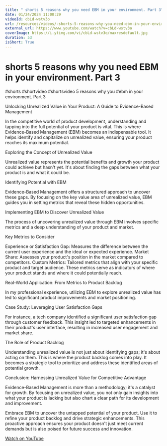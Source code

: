 ```yaml
---
title: " shorts 5 reasons why you need EBM in your environment. Part 3"
date: 01/24/2024 11:00:29
videoId: cbLd-wstv3o
url: /resources/videos/-shorts-5-reasons-why-you-need-ebm-in-your-environment.-part-3
external_url: https://www.youtube.com/watch?v=cbLd-wstv3o
coverImage: https://i.ytimg.com/vi/cbLd-wstv3o/maxresdefault.jpg
duration: 53
isShort: True
---
```


#  shorts 5 reasons why you need EBM in your environment. Part 3

#shorts #shortvideo #shortsvideo 5 reasons why you #ebm in your environment. Part 3

Unlocking Unrealized Value in Your Product: A Guide to Evidence-Based Management

In the competitive world of product development, understanding and tapping into the full potential of your product is vital. This is where Evidence-Based Management (EBM) becomes an indispensable tool. It helps identify and capitalize on unrealized value, ensuring your product reaches its maximum potential.

Exploring the Concept of Unrealized Value

Unrealized value represents the potential benefits and growth your product could achieve but hasn't yet. It's about finding the gaps between what your product is and what it could be.

Identifying Potential with EBM

Evidence-Based Management offers a structured approach to uncover these gaps. By focusing on the key value area of unrealized value, EBM guides you in setting metrics that reveal these hidden opportunities.

Implementing EBM to Discover Unrealized Value

The process of uncovering unrealized value through EBM involves specific metrics and a deep understanding of your product and market.

Key Metrics to Consider

Experience or Satisfaction Gap: Measures the difference between the current user experience and the ideal or expected experience.
Market Share: Assesses your product's position in the market compared to competitors.
Custom Metrics: Tailored metrics that align with your specific product and target audience.
These metrics serve as indicators of where your product stands and where it could potentially reach.

Real-World Application: From Metrics to Product Backlog

In my professional experience, utilizing EBM to explore unrealized value has led to significant product improvements and market positioning.

Case Study: Leveraging User Satisfaction Gaps

For instance, a tech company identified a significant user satisfaction gap through customer feedback. This insight led to targeted enhancements in their product's user interface, resulting in increased user engagement and market share.

The Role of Product Backlog

Understanding unrealized value is not just about identifying gaps; it's about acting on them. This is where the product backlog comes into play. It becomes a strategic tool to prioritize and address these identified areas of potential growth.

Conclusion: Harnessing Unrealized Value for Competitive Advantage

Evidence-Based Management is more than a methodology; it's a catalyst for growth. By focusing on unrealized value, you not only gain insights into what your product is lacking but also chart a clear path for its development and improvement.

Embrace EBM to uncover the untapped potential of your product. Use it to refine your product backlog and drive strategic enhancements. This proactive approach ensures your product doesn't just meet current demands but is also poised for future success and innovation.

[Watch on YouTube](https://www.youtube.com/watch?v=cbLd-wstv3o)
